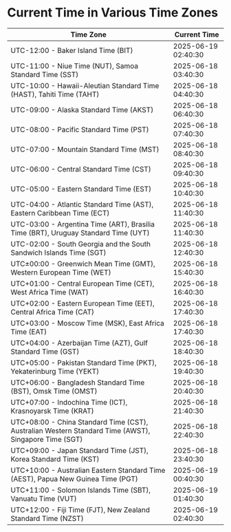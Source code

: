 # Current Time in Various Time Zones

| Time Zone | Current Time |
|-----------|--------------|
| UTC-12:00 - Baker Island Time (BIT) | 2025-06-19 02:40:30 |
| UTC-11:00 - Niue Time (NUT), Samoa Standard Time (SST) | 2025-06-18 03:40:30 |
| UTC-10:00 - Hawaii-Aleutian Standard Time (HAST), Tahiti Time (TAHT) | 2025-06-18 04:40:30 |
| UTC-09:00 - Alaska Standard Time (AKST) | 2025-06-18 06:40:30 |
| UTC-08:00 - Pacific Standard Time (PST) | 2025-06-18 07:40:30 |
| UTC-07:00 - Mountain Standard Time (MST) | 2025-06-18 08:40:30 |
| UTC-06:00 - Central Standard Time (CST) | 2025-06-18 09:40:30 |
| UTC-05:00 - Eastern Standard Time (EST) | 2025-06-18 10:40:30 |
| UTC-04:00 - Atlantic Standard Time (AST), Eastern Caribbean Time (ECT) | 2025-06-18 11:40:30 |
| UTC-03:00 - Argentina Time (ART), Brasília Time (BRT), Uruguay Standard Time (UYT) | 2025-06-18 11:40:30 |
| UTC-02:00 - South Georgia and the South Sandwich Islands Time (SGT) | 2025-06-18 12:40:30 |
| UTC±00:00 - Greenwich Mean Time (GMT), Western European Time (WET) | 2025-06-18 15:40:30 |
| UTC+01:00 - Central European Time (CET), West Africa Time (WAT) | 2025-06-18 16:40:30 |
| UTC+02:00 - Eastern European Time (EET), Central Africa Time (CAT) | 2025-06-18 17:40:30 |
| UTC+03:00 - Moscow Time (MSK), East Africa Time (EAT) | 2025-06-18 17:40:30 |
| UTC+04:00 - Azerbaijan Time (AZT), Gulf Standard Time (GST) | 2025-06-18 18:40:30 |
| UTC+05:00 - Pakistan Standard Time (PKT), Yekaterinburg Time (YEKT) | 2025-06-18 19:40:30 |
| UTC+06:00 - Bangladesh Standard Time (BST), Omsk Time (OMST) | 2025-06-18 20:40:30 |
| UTC+07:00 - Indochina Time (ICT), Krasnoyarsk Time (KRAT) | 2025-06-18 21:40:30 |
| UTC+08:00 - China Standard Time (CST), Australian Western Standard Time (AWST), Singapore Time (SGT) | 2025-06-18 22:40:30 |
| UTC+09:00 - Japan Standard Time (JST), Korea Standard Time (KST) | 2025-06-18 23:40:30 |
| UTC+10:00 - Australian Eastern Standard Time (AEST), Papua New Guinea Time (PGT) | 2025-06-19 00:40:30 |
| UTC+11:00 - Solomon Islands Time (SBT), Vanuatu Time (VUT) | 2025-06-19 01:40:30 |
| UTC+12:00 - Fiji Time (FJT), New Zealand Standard Time (NZST) | 2025-06-19 02:40:30 |
